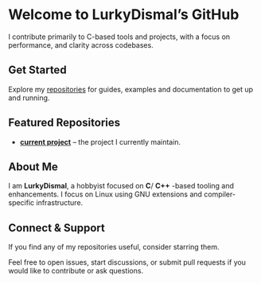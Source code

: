 # Welcome to LurkyDismal’s GitHub

I contribute primarily to C-based tools and projects, with a focus on performance, and clarity across codebases.

## Get Started

Explore my [repositories](https://github.com/lurkydismal?tab=repositories) for guides, examples and documentation to get up and running.

## Featured Repositories

* **[current project](https://github.com/LurkyDismal/jubilant-parakeet)** – the project I currently maintain.  

## About Me

I am **LurkyDismal**, a hobbyist focused on **C**/ **C++** -based tooling and enhancements. I focus on Linux using GNU extensions and compiler-specific infrastructure.

## Connect & Support

If you find any of my repositories useful, consider starring them.

Feel free to open issues, start discussions, or submit pull requests if you would like to contribute or ask questions.
